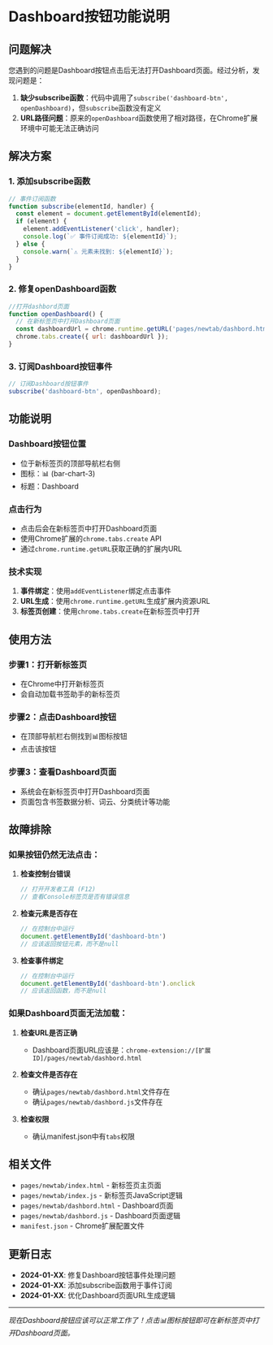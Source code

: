 # Dashboard按钮功能说明

## 问题解决

您遇到的问题是Dashboard按钮点击后无法打开Dashboard页面。经过分析，发现问题是：

1. **缺少subscribe函数**：代码中调用了`subscribe('dashboard-btn', openDashboard)`，但`subscribe`函数没有定义
2. **URL路径问题**：原来的`openDashboard`函数使用了相对路径，在Chrome扩展环境中可能无法正确访问

## 解决方案

### 1. 添加subscribe函数

```javascript
// 事件订阅函数
function subscribe(elementId, handler) {
  const element = document.getElementById(elementId);
  if (element) {
    element.addEventListener('click', handler);
    console.log(`✅ 事件订阅成功: ${elementId}`);
  } else {
    console.warn(`⚠️ 元素未找到: ${elementId}`);
  }
}
```

### 2. 修复openDashboard函数

```javascript
//打开dashbord页面
function openDashboard() {
  // 在新标签页中打开Dashboard页面
  const dashboardUrl = chrome.runtime.getURL('pages/newtab/dashbord.html');
  chrome.tabs.create({ url: dashboardUrl });
}
```

### 3. 订阅Dashboard按钮事件

```javascript
// 订阅Dashboard按钮事件
subscribe('dashboard-btn', openDashboard);
```

## 功能说明

### Dashboard按钮位置
- 位于新标签页的顶部导航栏右侧
- 图标：📊 (bar-chart-3)
- 标题：Dashboard

### 点击行为
- 点击后会在新标签页中打开Dashboard页面
- 使用Chrome扩展的`chrome.tabs.create` API
- 通过`chrome.runtime.getURL`获取正确的扩展内URL

### 技术实现
1. **事件绑定**：使用`addEventListener`绑定点击事件
2. **URL生成**：使用`chrome.runtime.getURL`生成扩展内资源URL
3. **标签页创建**：使用`chrome.tabs.create`在新标签页中打开

## 使用方法

### 步骤1：打开新标签页
- 在Chrome中打开新标签页
- 会自动加载书签助手的新标签页

### 步骤2：点击Dashboard按钮
- 在顶部导航栏右侧找到📊图标按钮
- 点击该按钮

### 步骤3：查看Dashboard页面
- 系统会在新标签页中打开Dashboard页面
- 页面包含书签数据分析、词云、分类统计等功能

## 故障排除

### 如果按钮仍然无法点击：

1. **检查控制台错误**
   ```javascript
   // 打开开发者工具 (F12)
   // 查看Console标签页是否有错误信息
   ```

2. **检查元素是否存在**
   ```javascript
   // 在控制台中运行
   document.getElementById('dashboard-btn')
   // 应该返回按钮元素，而不是null
   ```

3. **检查事件绑定**
   ```javascript
   // 在控制台中运行
   document.getElementById('dashboard-btn').onclick
   // 应该返回函数，而不是null
   ```

### 如果Dashboard页面无法加载：

1. **检查URL是否正确**
   - Dashboard页面URL应该是：`chrome-extension://[扩展ID]/pages/newtab/dashbord.html`

2. **检查文件是否存在**
   - 确认`pages/newtab/dashbord.html`文件存在
   - 确认`pages/newtab/dashbord.js`文件存在

3. **检查权限**
   - 确认manifest.json中有`tabs`权限

## 相关文件

- `pages/newtab/index.html` - 新标签页主页面
- `pages/newtab/index.js` - 新标签页JavaScript逻辑
- `pages/newtab/dashbord.html` - Dashboard页面
- `pages/newtab/dashbord.js` - Dashboard页面逻辑
- `manifest.json` - Chrome扩展配置文件

## 更新日志

- **2024-01-XX**: 修复Dashboard按钮事件处理问题
- **2024-01-XX**: 添加subscribe函数用于事件订阅
- **2024-01-XX**: 优化Dashboard页面URL生成逻辑

---

*现在Dashboard按钮应该可以正常工作了！点击📊图标按钮即可在新标签页中打开Dashboard页面。*

